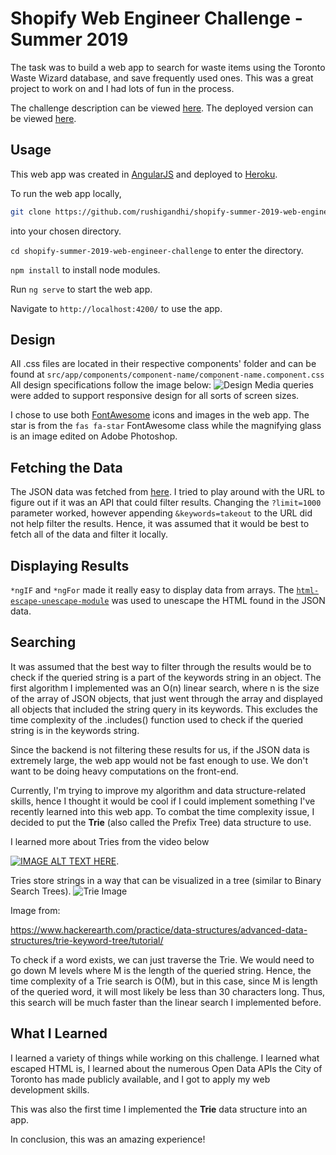 # Shopify Web Engineer Challenge - Summer 2019

The task was to build a web app to search for waste items using the Toronto Waste Wizard database, and save frequently used ones. This was a great project to work on and I had lots of fun in the process.

The challenge description can be viewed [here](https://cdn.shopify.com/static/web-eng-challenge-summer-2019/index.md).
The deployed version can be viewed [here](https://lit-eyrie-19857.herokuapp.com/).

## Usage

This web app was created in [AngularJS](https://angularjs.org/) and deployed to [Heroku](https://dashboard.heroku.com/apps).

To run the web app locally,

```sh
git clone https://github.com/rushigandhi/shopify-summer-2019-web-engineer-challenge.git
``` 
into your chosen directory.

`cd shopify-summer-2019-web-engineer-challenge` to enter the directory.

`npm install` to install node modules.

Run `ng serve` to start the web app.

Navigate to `http://localhost:4200/` to use the app.

## Design
All .css files are located in their respective components' folder and can be found at `src/app/components/component-name/component-name.component.css`
All design specifications follow the image below:
![Design](http://cdn.shopify.com/static/web-eng-challenge-summer-2019/design.png)
Media queries were added to support responsive design for all sorts of screen sizes.

I chose to use both [FontAwesome](https://fontawesome.com/) icons and images in the web app. The star is from the `fas fa-star` FontAwesome class while the magnifying glass is an image edited on Adobe Photoshop.

## Fetching the Data
The JSON data was fetched from [here](https://secure.toronto.ca/cc_sr_v1/data/swm_waste_wizard_APR?limit=1329). I tried to play around with the URL to figure out if it was an API that could filter results. Changing the `?limit=1000` parameter worked, however appending `&keywords=takeout` to the URL did not help filter the results. Hence, it was assumed that it would be best to fetch all of the data and filter it locally.

## Displaying Results
`*ngIF` and `*ngFor` made it really easy to display data from arrays. The [`html-escape-unescape-module`](https://www.npmjs.com/package/html-escape-unescape) was used to unescape the HTML found in the JSON data.

## Searching
It was assumed that the best way to filter through the results would be to check if the queried string is a part of the keywords string in an object. The first algorithm I implemented was an O(n) linear search, where n is the size of the array of JSON objects, that just went through the array and displayed all objects that included the string query in its keywords. This excludes the time complexity of the .includes() function used to check if the queried string is in the keywords string. 

Since the backend is not filtering these results for us, if the JSON data is extremely large, the web app would not be fast enough to use. We don't want to be doing heavy computations on the front-end.

Currently, I'm trying to improve my algorithm and data structure-related skills, hence I thought it would be cool if I could implement something I've recently learned into this web app. To combat the time complexity issue, I decided to put the **Trie** (also called the Prefix Tree) data structure to use.

I learned more about Tries from the video below


[![IMAGE ALT TEXT HERE](https://i.ytimg.com/an_webp/dUBkaqrcYT8/mqdefault_6s.webp?du=3000&sqp=CLmzleIF&rs=AOn4CLAD_H40xaYFbOBbzI78h0Xe1IwqFg)](https://www.youtube.com/watch?v=dUBkaqrcYT8).

Tries store strings in a way that can be visualized in a tree (similar to Binary Search Trees).
![Trie Image](https://he-s3.s3.amazonaws.com/media/uploads/fb14630.png)


Image from:

https://www.hackerearth.com/practice/data-structures/advanced-data-structures/trie-keyword-tree/tutorial/

To check if a word exists, we can just traverse the Trie. We would need to go down M levels where M is the length of the queried string. Hence, the time complexity of a Trie search is O(M), but in this case, since M is length of the queried word, it will most likely be less than 30 characters long. Thus, this search will be much faster than the linear search I implemented before.

## What I Learned
I learned a variety of things while working on this challenge. I learned what escaped HTML is, I learned about the numerous Open Data APIs the City of Toronto has made publicly available, and I got to apply my web development skills.

This was also the first time I implemented the **Trie** data structure into an app. 

In conclusion, this was an amazing experience!
